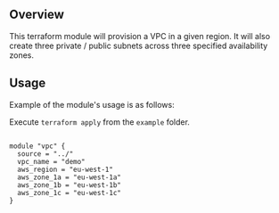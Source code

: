 
## Overview

This terraform module will provision a VPC in a given region. It will also create three private / public subnets across three specified
availability zones. 
   
## Usage

Example of the module's usage is as follows:

Execute `terraform apply` from the `example` folder.

```{r, engine='bash', count_lines}

module "vpc" {
  source = "../"
  vpc_name = "demo"
  aws_region = "eu-west-1"
  aws_zone_1a = "eu-west-1a"
  aws_zone_1b = "eu-west-1b"
  aws_zone_1c = "eu-west-1c"
}

```